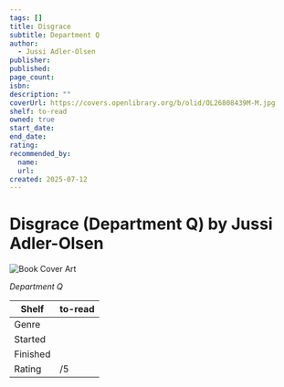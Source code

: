 ```yaml
---
tags: []
title: Disgrace
subtitle: Department Q
author:
  - Jussi Adler-Olsen
publisher:
published:
page_count:
isbn:
description: ""
coverUrl: https://covers.openlibrary.org/b/olid/OL26808439M-M.jpg
shelf: to-read
owned: true
start_date:
end_date:
rating:
recommended_by:
  name:
  url:
created: 2025-07-12
---
```


# Disgrace (Department Q) by Jussi Adler-Olsen

![Book Cover Art](https://covers.openlibrary.org/b/olid/OL26808439M-M.jpg)

_Department Q_

| Shelf | to-read |
| --- | --- |
| Genre |  |
| Started |  |
| Finished |  |
| Rating | /5 |
